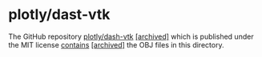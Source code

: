 # plotly/dast-vtk

The GitHub repository [plotly/dash-vtk](https://github.com/plotly/dash-vtk) [[archived]](https://web.archive.org/web/20231210225147/https://github.com/plotly/dash-vtk) which is published under the MIT license [contains](https://github.com/plotly/dash-vtk/tree/d888a15889c8534ef3611cb2950632118cd9f84c/demos/data) [[archived]](https://web.archive.org/web/20231210225149/https://github.com/plotly/dash-vtk/tree/d888a15889c8534ef3611cb2950632118cd9f84c/demos/data) the OBJ files in this directory.

